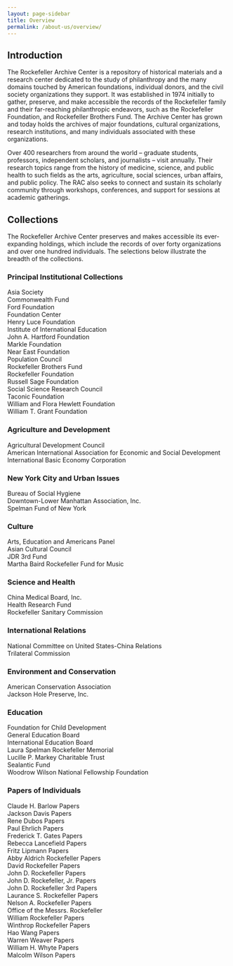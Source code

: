 ```yaml
---
layout: page-sidebar
title: Overview
permalink: /about-us/overview/
---
```


## Introduction

The Rockefeller Archive Center is a repository of historical materials and a research center
dedicated to the study of philanthropy and the many domains touched by American foundations,
individual donors, and the civil society organizations they support. It was established in 1974
initially to gather, preserve, and make accessible the records of the Rockefeller family and their far-reaching
philanthropic endeavors, such as the Rockefeller Foundation, and
Rockefeller Brothers Fund. The Archive Center has grown and today holds the archives of major
foundations, cultural organizations, research institutions, and many individuals associated with
these organizations.

Over 400 researchers from around the world – graduate students, professors, independent
scholars, and journalists – visit annually. Their research topics range from the history of medicine,
science, and public health to such fields as the arts, agriculture, social sciences, urban affairs, and
public policy. The RAC also seeks to connect and sustain its scholarly community through
workshops, conferences, and support for sessions at academic gatherings.

## Collections

The Rockefeller Archive Center preserves and makes accessible its ever-expanding holdings, which
include the records of over forty organizations and over one hundred individuals. The selections
below illustrate the breadth of the collections.

### Principal Institutional Collections

Asia Society  
Commonwealth Fund  
Ford Foundation  
Foundation Center  
Henry Luce Foundation  
Institute of International Education  
John A. Hartford Foundation  
Markle Foundation  
Near East Foundation  
Population Council  
Rockefeller Brothers Fund  
Rockefeller Foundation  
Russell Sage Foundation  
Social Science Research Council  
Taconic Foundation  
William and Flora Hewlett Foundation  
William T. Grant Foundation  

### Agriculture and Development

Agricultural Development Council  
American International Association for Economic and Social Development  
International Basic Economy Corporation

### New York City and Urban Issues

Bureau of Social Hygiene  
Downtown-Lower Manhattan Association, Inc.  
Spelman Fund of New York  

### Culture

Arts, Education and Americans Panel  
Asian Cultural Council  
JDR 3rd Fund  
Martha Baird Rockefeller Fund for Music

### Science and Health

China Medical Board, Inc.  
Health Research Fund  
Rockefeller Sanitary Commission

### International Relations

National Committee on United States-China Relations  
Trilateral Commission

### Environment and Conservation

American Conservation Association  
Jackson Hole Preserve, Inc.

### Education

Foundation for Child Development  
General Education Board  
International Education Board  
Laura Spelman Rockefeller Memorial  
Lucille P. Markey Charitable Trust  
Sealantic Fund  
Woodrow Wilson National Fellowship Foundation

### Papers of Individuals

Claude H. Barlow Papers  
Jackson Davis Papers  
Rene Dubos Papers  
Paul Ehrlich Papers  
Frederick T. Gates Papers  
Rebecca Lancefield Papers  
Fritz Lipmann Papers  
Abby Aldrich Rockefeller Papers  
David Rockefeller Papers  
John D. Rockefeller Papers  
John D. Rockefeller, Jr. Papers    
John D. Rockefeller 3rd Papers  
Laurance S. Rockefeller Papers  
Nelson A. Rockefeller Papers  
Office of the Messrs. Rockefeller   
William Rockefeller Papers  
Winthrop Rockefeller Papers  
Hao Wang Papers  
Warren Weaver Papers  
William H. Whyte Papers  
Malcolm Wilson Papers  
